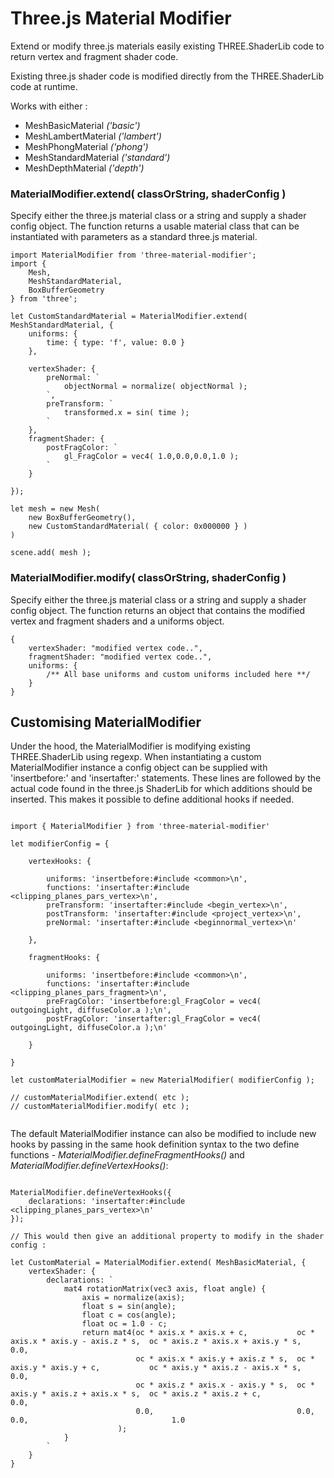 
# Three.js Material Modifier

Extend or modify three.js materials easily existing THREE.ShaderLib code to return vertex and fragment shader code.

Existing three.js shader code is modified directly from the THREE.ShaderLib code at runtime.

Works with either :

- MeshBasicMaterial *('basic')*
- MeshLambertMaterial *('lambert')*
- MeshPhongMaterial *('phong')*
- MeshStandardMaterial *('standard')*
- MeshDepthMaterial *('depth')*


### MaterialModifier.extend( classOrString, shaderConfig )
Specify either the three.js material class or a string and supply a shader config object.  The function returns a usable material class that can be instantiated with
parameters as a standard three.js material.

```
import MaterialModifier from 'three-material-modifier';
import {
	Mesh,
	MeshStandardMaterial,
	BoxBufferGeometry
} from 'three';

let CustomStandardMaterial = MaterialModifier.extend( MeshStandardMaterial, {
	uniforms: {
		time: { type: 'f', value: 0.0 }
	},
    
	vertexShader: {
		preNormal: `
			objectNormal = normalize( objectNormal );
		`,
		preTransform: `
    		transformed.x = sin( time );
    	`
	},
	fragmentShader: {
		postFragColor: `
			gl_FragColor = vec4( 1.0,0.0,0.0,1.0 );
		`
	}

});

let mesh = new Mesh(
    new BoxBufferGeometry(),
    new CustomStandardMaterial( { color: 0x000000 } )    
)

scene.add( mesh );

```

### MaterialModifier.modify( classOrString, shaderConfig )
Specify either the three.js material class or a string and supply a shader config object.  The function returns an object that contains the modified vertex and fragment shaders and a uniforms object.

```
{
	vertexShader: "modified vertex code..",
	fragmentShader: "modified vertex code..",
	uniforms: { 
		/** All base uniforms and custom uniforms included here **/
	}
}
```





## Customising MaterialModifier

Under the hood, the MaterialModifier is modifying existing THREE.ShaderLib using regexp.
When instantiating a custom MaterialModifier instance a config object can be supplied with
'insertbefore:' and 'insertafter:' statements.  These lines are followed by the actual code found in the three.js ShaderLib for which additions should be inserted.  This makes it possible to define additional hooks if needed.

```

import { MaterialModifier } from 'three-material-modifier'

let modifierConfig = {

    vertexHooks: {

        uniforms: 'insertbefore:#include <common>\n',
        functions: 'insertafter:#include <clipping_planes_pars_vertex>\n',
        preTransform: 'insertafter:#include <begin_vertex>\n',
        postTransform: 'insertafter:#include <project_vertex>\n',
        preNormal: 'insertafter:#include <beginnormal_vertex>\n'

    },

    fragmentHooks: {

        uniforms: 'insertbefore:#include <common>\n',
        functions: 'insertafter:#include <clipping_planes_pars_fragment>\n',
        preFragColor: 'insertbefore:gl_FragColor = vec4( outgoingLight, diffuseColor.a );\n',
        postFragColor: 'insertafter:gl_FragColor = vec4( outgoingLight, diffuseColor.a );\n'

    }

}

let customMaterialModifier = new MaterialModifier( modifierConfig );

// customMaterialModifier.extend( etc );
// customMaterialModifier.modify( etc );


```

The default MaterialModifier instance can also be modified to include new hooks by passing in the same hook definition syntax to the two define functions - *MaterialModifier.defineFragmentHooks()* and *MaterialModifier.defineVertexHooks()*:

```

MaterialModifier.defineVertexHooks({
	declarations: 'insertafter:#include <clipping_planes_pars_vertex>\n'
});

// This would then give an additional property to modify in the shader config :

let CustomMaterial = MaterialModifier.extend( MeshBasicMaterial, {
	vertexShader: {
		declarations: `
			mat4 rotationMatrix(vec3 axis, float angle) {
			    axis = normalize(axis);
			    float s = sin(angle);
			    float c = cos(angle);
			    float oc = 1.0 - c;
			    return mat4(oc * axis.x * axis.x + c,           oc * axis.x * axis.y - axis.z * s,  oc * axis.z * axis.x + axis.y * s,  0.0,
			                oc * axis.x * axis.y + axis.z * s,  oc * axis.y * axis.y + c,           oc * axis.y * axis.z - axis.x * s,  0.0,
			                oc * axis.z * axis.x - axis.y * s,  oc * axis.y * axis.z + axis.x * s,  oc * axis.z * axis.z + c,           0.0,
			                0.0,                                0.0,                                0.0,                                1.0
			            );
			}
		`
	}	
}


```
